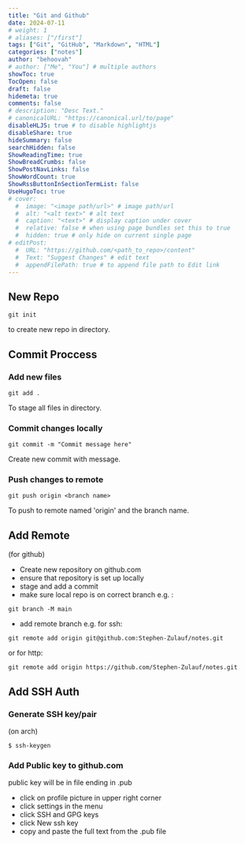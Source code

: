 ```yaml
---
title: "Git and Github"
date: 2024-07-11
# weight: 1
# aliases: ["/first"]
tags: ["Git", "GitHub", "Markdown", "HTML"]
categories: ["notes"]
author: "behoovah"
# author: ["Me", "You"] # multiple authors
showToc: true
TocOpen: false
draft: false
hidemeta: true
comments: false
# description: "Desc Text."
# canonicalURL: "https://canonical.url/to/page"
disableHLJS: true # to disable highlightjs
disableShare: true
hideSummary: false
searchHidden: false
ShowReadingTime: true
ShowBreadCrumbs: false
ShowPostNavLinks: false
ShowWordCount: true
ShowRssButtonInSectionTermList: false
UseHugoToc: true
# cover:
  #  image: "<image path/url>" # image path/url
  #  alt: "<alt text>" # alt text
  #  caption: "<text>" # display caption under cover
  #  relative: false # when using page bundles set this to true
  #  hidden: true # only hide on current single page
# editPost:
  #  URL: "https://github.com/<path_to_repo>/content"
  #  Text: "Suggest Changes" # edit text
  #  appendFilePath: true # to append file path to Edit link
---
```


## New Repo
```
git init
```
to create new repo in directory.

## Commit Proccess

### Add new files

```
git add .
```
To stage all files in directory.

### Commit changes locally
```
git commit -m "Commit message here"
```
Create new commit with message.

### Push changes to remote
```
git push origin <branch name>
```
To push to remote named 'origin' 
and the branch name.

## Add Remote

(for github)

+ Create new repository on github.com
+ ensure that repository is set up
locally
+ stage and add a commit
+ make sure local repo is on correct
branch e.g. :

```
git branch -M main
```
+ add remote branch
e.g. for ssh:

```
git remote add origin git@github.com:Stephen-Zulauf/notes.git
```

or for http:

```
git remote add origin https://github.com/Stephen-Zulauf/notes.git
```

## Add SSH Auth

### Generate SSH key/pair

(on arch)

```
$ ssh-keygen
```

### Add Public key to github.com

public key will be in file ending in .pub

+ click on profile picture in upper
right corner
+ click settings in the menu
+ click SSH and GPG keys
+ click New ssh key
+ copy and paste the full text from the .pub file
